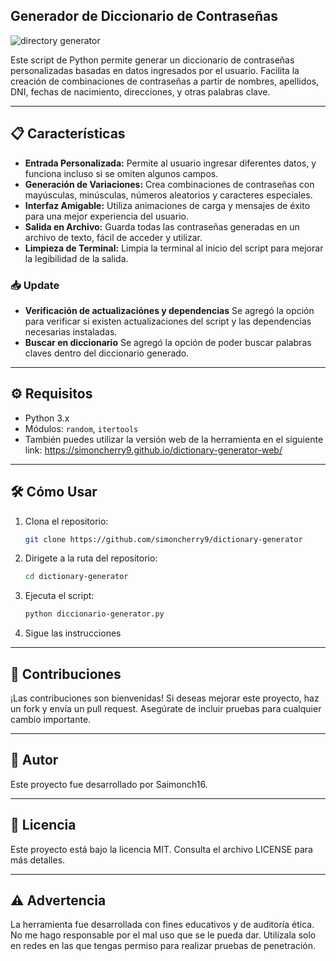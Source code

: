 ## Generador de Diccionario de Contraseñas

![directory generator](https://github.com/user-attachments/assets/aa5a1937-9b4e-469f-8eab-ee3b80af06e1)

Este script de Python permite generar un diccionario de contraseñas personalizadas basadas en datos ingresados por el usuario. Facilita la creación de combinaciones de contraseñas a partir de nombres, apellidos, DNI, fechas de nacimiento, direcciones, y otras palabras clave. 

---

## 📋 Características

- **Entrada Personalizada:** Permite al usuario ingresar diferentes datos, y funciona incluso si se omiten algunos campos.
- **Generación de Variaciones:** Crea combinaciones de contraseñas con mayúsculas, minúsculas, números aleatorios y caracteres especiales.
- **Interfaz Amigable:** Utiliza animaciones de carga y mensajes de éxito para una mejor experiencia del usuario.
- **Salida en Archivo:** Guarda todas las contraseñas generadas en un archivo de texto, fácil de acceder y utilizar.
- **Limpieza de Terminal:** Limpia la terminal al inicio del script para mejorar la legibilidad de la salida.

### 📥 Update

- **Verificación de actualizaciónes y dependencias** Se agregó la opción para verificar si existen actualizaciones del script y las dependencias necesarias instaladas.
- **Buscar en diccionario** Se agregó la opción de poder buscar palabras claves dentro del diccionario generado.

---

## ⚙️ Requisitos

- Python 3.x
- Módulos: `random`, `itertools`
- También puedes utilizar la versión web de la herramienta en el siguiente link: https://simoncherry9.github.io/dictionary-generator-web/

---

## 🛠️ Cómo Usar

1. Clona el repositorio:
   ```bash
   git clone https://github.com/simoncherry9/dictionary-generator
2. Dirigete a la ruta del repositorio:
   ```bash
   cd dictionary-generator
3. Ejecuta el script:
   ```bash
   python diccionario-generator.py
4. Sigue las instrucciones

---

## 🤝 Contribuciones
¡Las contribuciones son bienvenidas! Si deseas mejorar este proyecto, haz un fork y envía un pull request. Asegúrate de incluir pruebas para cualquier cambio importante.

---

## 👤 Autor
Este proyecto fue desarrollado por Saimonch16.

---

## 📄 Licencia
Este proyecto está bajo la licencia MIT. Consulta el archivo LICENSE para más detalles.

---

## ⚠️ Advertencia
La herramienta fue desarrollada con fines educativos y de auditoría ética. No me hago responsable por el mal uso que se le pueda dar. Utilízala solo en redes en las que tengas permiso para realizar pruebas de penetración.
